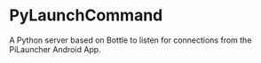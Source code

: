 PyLaunchCommand
===============

A Python server based on Bottle to listen for connections from the PiLauncher Android App.


